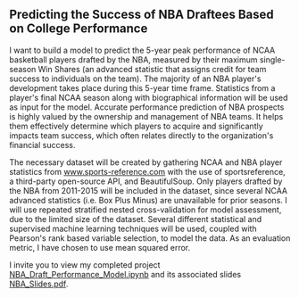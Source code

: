 ## Predicting the Success of NBA Draftees Based on College Performance

I want to build a model to predict the 5-year peak performance of NCAA basketball players drafted by the NBA, measured by their maximum single-season Win Shares (an advanced statistic that assigns credit for team success to individuals on the team). The majority of an NBA player's development takes place during this 5-year time frame. Statistics from a player's final NCAA season along with biographical information will be used as input for the model. Accurate performance prediction of NBA prospects is highly valued by the ownership and management of NBA teams. It helps them effectively determine which players to acquire and significantly impacts team success, which often relates directly to the organization's financial success. 

The necessary dataset will be created by gathering NCAA and NBA player statistics from www.sports-reference.com with the use of sportsreference, a third-party open-source API, and BeautifulSoup. Only players drafted by the NBA from 2011-2015 will be included in the dataset, since several NCAA advanced statistics (i.e. Box Plus Minus) are unavailable for prior seasons. I will use repeated stratified nested cross-validation for model assessment, due to the limited size of the dataset. Several different statistical and supervised machine learning techniques will be used, coupled with Pearson's rank based variable selection, to model the data. As an evaluation metric, I have chosen to use mean squared error.

I invite you to view my completed project [NBA_Draft_Performance_Model.ipynb](https://github.com/joe-aquino/nba_performance_prediction/blob/master/NBA_Draft_Performance_Model.ipynb) and its associated slides [NBA_Slides.pdf](https://github.com/joe-aquino/nba_performance_prediction/blob/master/NBA_Slides.pdf).
